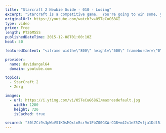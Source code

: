 ```yaml
---
title: "Starcraft 2 Newbie Guide - 010 - Losing"
excerpt: "Starcraft is a competitive game.  You're going to win some, you're going to lose some.  When you win a game, you feel good, and that's awesome.  But how do you react to losing a game?  How you react to losing in a competitive game like Starcraft 2 is an important consideration.  The biggest concept is"
originalUrl: https://youtube.com/watch?v=05TeCuG68GI
type: video
price: Free
length: PT26M55S
publishedDateTime: 2015-12-08T01:00:10Z
heat: 50

featuredContent: "<iframe width=\"800\" height=\"500\" frameborder=\"0\" src=\"https://www.youtube.com/embed/05TeCuG68GI\" allow=\"accelerometer; autoplay; encrypted-media; gyroscope; picture-in-picture\" allowfullscreen></iframe>"

provider:
  name: davidangel64
  domain: youtube.com

topics:
  - StarCraft 2
  - Zerg

images:
  - url: https://i.ytimg.com/vi/05TeCuG68GI/maxresdefault.jpg
    width: 1280
    height: 720
    isCached: true

secured: "30lZCi9s3pWoVS1KDsMQxtnBsr9n1PbZ00GXWrCG8+m42x1eZ5Zvfja1Ddl5ij/2eLxoJrW/f6Z74D5pLWPLnOAHR6NSIL0WlvnOw9D7rXNd0G8YLfHfYvkCMVBnUNDQItilLgGWN9k70P2thBmQvHdzedtVLAlfrlBG8VQqwAq8QCxI+RLvWSuYwJdIQ56iJNI/b972U0V6SPk4I5LTmAuUWxqDKhvQFWNaOt/Swozt6ly5bIUvZdn4DJiHElMwjZEzUUwD30j5WJa8g6wGHyHABonxsOp8lx4tPF0T+xgqa6XIl0d8PdBRObDGo0p0CRxYsVd68Zaxhe7f07QzDRs7z9SkOYFrtuKD8OwFtJ9hapS61d04tTgV578edZWjLgZi+PDEkAcATCWbnWU3kFUQZvWzKczhzF+VGklczWk=;q5+PBqmNpDUOr8jpjmhtvQ=="
---
```


